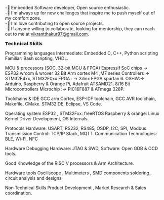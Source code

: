 
-🔭 Embedded Software developer, Open source enthusiastic.  
-🌱 I'm always up for new challenges that inspire me to push myself out of my comfort zone.  
-👯 I'm love contributing to open source projects.  
-🤔 If anyone willing to collaborate, looking for mentorship, they can reach out to me at vikrantthakur97@gmail.com.

𝗧𝗲𝗰𝗵𝗻𝗶𝗰𝗮𝗹 𝗦𝗸𝗶𝗹𝗹𝘀

Programming languages
Intermediate: Embedded C, C++, Python scripting
Familiar: Bash scripting, VHDL.

MCU & processors (SOC, 32-bit MCU & FPGA)
Espressif SoC chips -> ESP32 wroom & wrover
32 Bit Arm cortex M4 ,M7 series Controllers -> STM32F4xx, STM32F0xx
FPGA : -> Xilinx FPGA spartan 6.
OSHW:-> Arduino, Raspberry & Orange Pi, Adafruit ATSAMD21.
8/16 Bit Microcontrollers
Microchip :-> PIC16F887 & ATmega 328P.

Toolchains & IDE
GCC arm Cortex, ESP-IDF toolchain, GCC AVR toolchain, Makefile, CMake.
STM32IDE, Eclipse, VS Code.

Operating system
ESP32 , STM32Fxx: freeRTOS
Raspberry & orange: Linux Kernel Driver Development, OS Internals.

Protocols
Hardware: USART, RS232, RS485, OSDP, I2C, SPI, Modbus.
Transmission Control: TCP/IP Stack, MQTT.
Communication Technologies: BLE, Wi-Fi, NFC

Hardware Debugging
Hardware: JTAG & SWD,
Software: Open GDB & OCD tools.

Good Knowledge of the RISC V processors & Arm Architecture.

Hardware tools
Oscillscope , Multimeters , SMD components soldering , circuit analysis and designs

Non Technical Skills
Product Development , Market Research & Sales coordination. 

